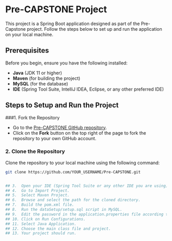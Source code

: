 # Pre-CAPSTONE Project

This project is a Spring Boot application designed as part of the Pre-Capstone project. Follow the steps below to set up and run the application on your local machine.

## Prerequisites

Before you begin, ensure you have the following installed:

- **Java** (JDK 11 or higher)
- **Maven** (for building the project)
- **MySQL** (for the database)
- **IDE** (Spring Tool Suite, IntelliJ IDEA, Eclipse, or any other preferred IDE)

## Steps to Setup and Run the Project

###1. Fork the Repository
- Go to the [Pre-CAPSTONE GitHub repository](https://github.com/namanjain2001-code/Pre-CAPSTONE).
- Click on the **Fork** button on the top right of the page to fork the repository to your own GitHub account.

### 2. Clone the Repository
Clone the repository to your local machine using the following command:

```bash
git clone https://github.com/YOUR_USERNAME/Pre-CAPSTONE.git


## 3.  Open your IDE (Spring Tool Suite or any other IDE you are using).
## 4.  Go to Import Project.
## 5.  Select Maven Project.
## 6.  Browse and select the path for the cloned directory.
## 7.  Build the pom.xml file.
## 8.  Run the dataSetup/setup.sql script in MySQL.
## 9.  Edit the password in the application.properties file according to your setup.
## 10. Click on Run Configurations.
## 11. Select Java Application.
## 12. Choose the main class file and project.
## 13. Your project should run.
